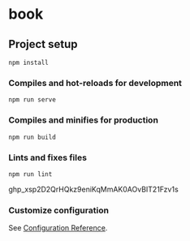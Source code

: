 # book

## Project setup
```
npm install
```

### Compiles and hot-reloads for development
```
npm run serve
```

### Compiles and minifies for production
```
npm run build
```

### Lints and fixes files
```
npm run lint
```

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

### Customize configuration
See [Configuration Reference](https://cli.vuejs.org/config/).
